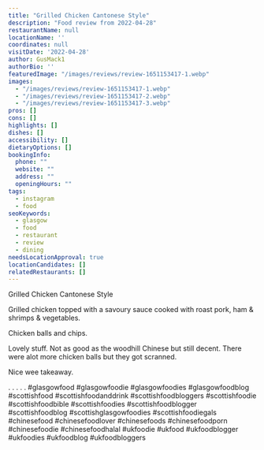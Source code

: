 ```yaml
---
title: "Grilled Chicken Cantonese Style"
description: "Food review from 2022-04-28"
restaurantName: null
locationName: ''
coordinates: null
visitDate: '2022-04-28'
author: GusMack1
authorBio: ''
featuredImage: "/images/reviews/review-1651153417-1.webp"
images:
  - "/images/reviews/review-1651153417-1.webp"
  - "/images/reviews/review-1651153417-2.webp"
  - "/images/reviews/review-1651153417-3.webp"
pros: []
cons: []
highlights: []
dishes: []
accessibility: []
dietaryOptions: []
bookingInfo:
  phone: ""
  website: ""
  address: ""
  openingHours: ""
tags:
  - instagram
  - food
seoKeywords:
  - glasgow
  - food
  - restaurant
  - review
  - dining
needsLocationApproval: true
locationCandidates: []
relatedRestaurants: []
---
```


Grilled Chicken Cantonese Style

Grilled chicken topped with a savoury sauce cooked with roast pork, ham & shrimps & vegetables.

Chicken balls and chips.

Lovely stuff. Not as good as the woodhill Chinese but still decent. There were alot more chicken balls but they got scranned.

Nice wee takeaway.

.
.
.
.
.
#glasgowfood #glasgowfoodie #glasgowfoodies #glasgowfoodblog #scottishfood #scottishfoodanddrink #scottishfoodbloggers #scottishfoodie #scottishfoodbible #scottishfoodies #scottishfoodblogger #scottishfoodblog #scottishglasgowfoodies #scottishfoodiegals #chinesefood #chinesefoodlover #chinesefoods #chinesefoodporn #chinesefoodie #chinesefoodhalal #ukfoodie #ukfood #ukfoodblogger #ukfoodies #ukfoodblog #ukfoodbloggers